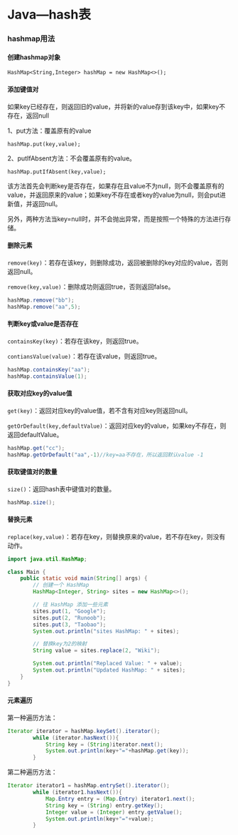# Java—hash表

### hashmap用法

#### 创建hashmap对象

`HashMap<String,Integer> hashMap = new HashMap<>();`

#### 添加键值对

如果key已经存在，则返回旧的value，并将新的value存到该key中，如果key不存在，返回null

1、put方法：覆盖原有的value

`hashMap.put(key,value);`

2、putIfAbsent方法：不会覆盖原有的value。

`hashMap.putIfAbsent(key,value);`

该方法首先会判断key是否存在，如果存在且value不为null，则不会覆盖原有的value，并返回原来的value；如果key不存在或者key的value为null，则会put进新值，并返回null。

另外，两种方法当key=null时，并不会抛出异常，而是按照一个特殊的方法进行存储。

#### 删除元素

`remove(key)`：若存在该key，则删除成功，返回被删除的key对应的value，否则返回null。

`remove(key,value)`：删除成功则返回true，否则返回false。

```java
hashMap.remove("bb");
hashMap.remove("aa",5);
```
#### 判断key或value是否存在

`containsKey(key)`：若存在该key，则返回true。

`contiansValue(value)`：若存在该value，则返回true。

```java
hashMap.containsKey("aa");     
hashMap.containsValue(1);
```

#### 获取对应key的value值

`get(key)`：返回对应key的value值，若不含有对应key则返回null。

`getOrDefault(key,defaultValue)`：返回对应key的value，如果key不存在，则返回defaultValue。

```java
hashMap.get("cc");
hashMap.getOrDefault("aa",-1)//key=aa不存在，所以返回默认value -1
```

#### 获取键值对的数量

`size()`：返回hash表中键值对的数量。

```java
hashMap.size();
```

#### 替换元素

`replace(key,value)`：若存在key，则替换原来的value，若不存在key，则没有动作。

```java
import java.util.HashMap;

class Main {
    public static void main(String[] args) {
        // 创建一个 HashMap
        HashMap<Integer, String> sites = new HashMap<>();

        // 往 HashMap 添加一些元素
        sites.put(1, "Google");
        sites.put(2, "Runoob");
        sites.put(3, "Taobao");
        System.out.println("sites HashMap: " + sites);

        // 替换key为2的映射
        String value = sites.replace(2, "Wiki");

        System.out.println("Replaced Value: " + value);
        System.out.println("Updated HashMap: " + sites);
    }
}
```

#### 元素遍历

第一种遍历方法：

```java
Iterator iterator = hashMap.keySet().iterator();
        while (iterator.hasNext()){
            String key = (String)iterator.next();
            System.out.println(key+"="+hashMap.get(key));
        }
```

第二种遍历方法：

```java
Iterator iterator1 = hashMap.entrySet().iterator();
        while (iterator1.hasNext()){
            Map.Entry entry = (Map.Entry) iterator1.next();
            String key = (String) entry.getKey();
            Integer value = (Integer) entry.getValue();
            System.out.println(key+"="+value);
        }
```

